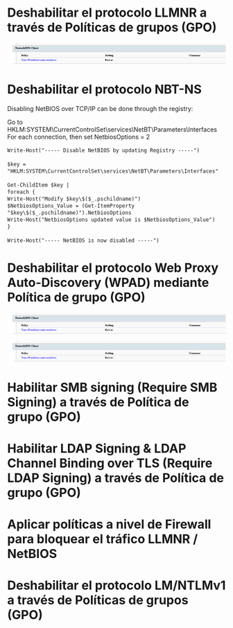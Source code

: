 
# Deshabilitar el protocolo LLMNR a través de Políticas de grupos (GPO)
![LLMNR](https://github.com/antonixp21/DojoConf-Recursos/blob/master/Imagenes/LLMNR.png)
# Deshabilitar el protocolo NBT-NS 
Disabling NetBIOS over TCP/IP can be done through the registry:

Go to HKLM:SYSTEM\CurrentControlSet\services\NetBT\Parameters\Interfaces
For each connection, then set NetbiosOptions = 2

```
Write-Host("----- Disable NetBIOS by updating Registry -----")

$key = "HKLM:SYSTEM\CurrentControlSet\services\NetBT\Parameters\Interfaces"

Get-ChildItem $key |
foreach { 
Write-Host("Modify $key\$($_.pschildname)")
$NetbiosOptions_Value = (Get-ItemProperty "$key\$($_.pschildname)").NetbiosOptions
Write-Host("NetbiosOptions updated value is $NetbiosOptions_Value")
}

Write-Host("----- NetBIOS is now disabled -----")
```
# Deshabilitar el protocolo Web Proxy Auto-Discovery (WPAD) mediante Política de grupo (GPO)
![LLMNR](https://github.com/antonixp21/DojoConf-Recursos/blob/master/Imagenes/LLMNR.png)

![LLMNR](https://github.com/antonixp21/DojoConf-Recursos/blob/master/Imagenes/LLMNR.png)
# Habilitar SMB signing (Require SMB Signing) a través de Política de grupo (GPO)
# Habilitar LDAP Signing & LDAP Channel Binding  over TLS (Require LDAP Signing) a través de Política de grupo (GPO)
# Aplicar políticas a nivel de Firewall para bloquear el tráfico LLMNR / NetBIOS
# Deshabilitar el protocolo LM/NTLMv1 a través de Políticas de grupos (GPO)
